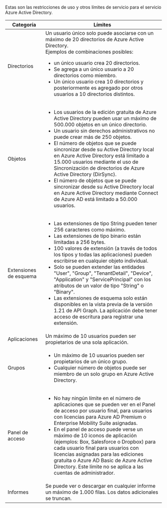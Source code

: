 Estas son las restricciones de uso y otros límites de servicio para el servicio Azure Active Directory.

| Categoría | Límites |
|---|---|
| Directorios | Un usuario único solo puede asociarse con un máximo de 20 directorios de Azure Active Directory.<br />Ejemplos de combinaciones posibles: <ul> <li>un único usuario crea 20 directorios.</li><li>Se agrega a un único usuario a 20 directorios como miembro.</li><li>Un único usuario crea 10 directorios y posteriormente es agregado por otros usuarios a 10 directorios distintos.</li></ul> |  
| Objetos | <ul><li>Los usuarios de la edición gratuita de Azure Active Directory pueden usar un máximo de 500.000 objetos en un único directorio.</li><li>Un usuario sin derechos administrativos no puede crear más de 250 objetos.</li><li>El número de objetos que se puede sincronizar desde su Active Directory local en Azure Active Directory está limitado a 15.000 usuarios mediante el uso de Sincronización de directorios de Azure Active Directory (DirSync).</li><li>El número de objetos que se puede sincronizar desde su Active Directory local en Azure Active Directory mediante Connect de Azure AD está limitado a 50.000 usuarios.</li></ul> |
| Extensiones de esquema | <ul><li>Las extensiones de tipo String pueden tener 256 caracteres como máximo. </li><li>Las extensiones de tipo binario están limitadas a 256 bytes.</li><li>100 valores de extensión (a través de todos los tipos y todas las aplicaciones) pueden escribirse en cualquier objeto individual.</li><li>Solo se pueden extender las entidades "User", "Group", "TenantDetail", "Device", "Application" y "ServicePrincipal" con los atributos de un valor de tipo "String" o "Binary".</li><li>Las extensiones de esquema solo están disponibles en la vista previa de la versión 1.21 de API Graph. La aplicación debe tener acceso de escritura para registrar una extensión.</li></ul> |
| Aplicaciones | Un máximo de 10 usuarios pueden ser propietarios de una sola aplicación. |
| Grupos | <ul><li>Un máximo de 10 usuarios pueden ser propietarios de un único grupo.</li><li>Cualquier número de objetos puede ser miembro de un solo grupo en Azure Active Directory.</li></ul> |
| Panel de acceso | <ul><li>No hay ningún límite en el número de aplicaciones que se pueden ver en el Panel de acceso por usuario final, para usuarios con licencias para Azure AD Premium o Enterprise Mobility Suite asignadas.</li><li>En el panel de acceso puede verse un máximo de 10 iconos de aplicación (ejemplos: Box, Salesforce o Dropbox) para cada usuario final para usuarios con licencias asignadas para las ediciones gratuita o Azure AD Basic de Azure Active Directory. Este límite no se aplica a las cuentas de administrador.</li></ul> |
| Informes | Se puede ver o descargar en cualquier informe un máximo de 1.000 filas. Los datos adicionales se truncan. |

<!---HONumber=August15_HO6-->